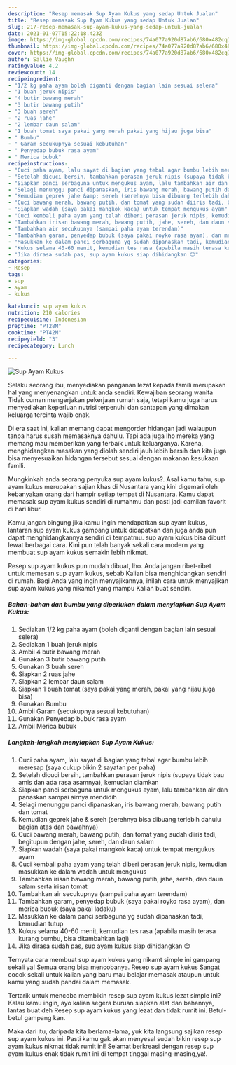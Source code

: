 ```yaml
---
description: "Resep memasak Sup Ayam Kukus yang sedap Untuk Jualan"
title: "Resep memasak Sup Ayam Kukus yang sedap Untuk Jualan"
slug: 217-resep-memasak-sup-ayam-kukus-yang-sedap-untuk-jualan
date: 2021-01-07T15:22:18.423Z
image: https://img-global.cpcdn.com/recipes/74a077a920d87ab6/680x482cq70/sup-ayam-kukus-foto-resep-utama.jpg
thumbnail: https://img-global.cpcdn.com/recipes/74a077a920d87ab6/680x482cq70/sup-ayam-kukus-foto-resep-utama.jpg
cover: https://img-global.cpcdn.com/recipes/74a077a920d87ab6/680x482cq70/sup-ayam-kukus-foto-resep-utama.jpg
author: Sallie Vaughn
ratingvalue: 4.2
reviewcount: 14
recipeingredient:
- "1/2 kg paha ayam boleh diganti dengan bagian lain sesuai selera"
- "1 buah jeruk nipis"
- "4 butir bawang merah"
- "3 butir bawang putih"
- "3 buah sereh"
- "2 ruas jahe"
- "2 lembar daun salam"
- "1 buah tomat saya pakai yang merah pakai yang hijau juga bisa"
- " Bumbu"
- " Garam secukupnya sesuai kebutuhan"
- " Penyedap bubuk rasa ayam"
- " Merica bubuk"
recipeinstructions:
- "Cuci paha ayam, lalu sayat di bagian yang tebal agar bumbu lebih meresap (saya cukup bikin 2 sayatan per paha)"
- "Setelah dicuci bersih, tambahkan perasan jeruk nipis (supaya tidak bau amis dan ada rasa asamnya), kemudian diamkan"
- "Siapkan panci serbaguna untuk mengukus ayam, lalu tambahkan air dan panaskan sampai airnya mendidih"
- "Selagi menunggu panci dipanaskan, iris bawang merah, bawang putih dan tomat"
- "Kemudian geprek jahe &amp; sereh (serehnya bisa dibuang terlebih dahulu bagian atas dan bawahnya)"
- "Cuci bawang merah, bawang putih, dan tomat yang sudah diiris tadi, begitupun dengan jahe, sereh, dan daun salam"
- "Siapkan wadah (saya pakai mangkok kaca) untuk tempat mengukus ayam"
- "Cuci kembali paha ayam yang telah diberi perasan jeruk nipis, kemudian masukkan ke dalam wadah untuk mengukus"
- "Tambahkan irisan bawang merah, bawang putih, jahe, sereh, dan daun salam serta irisan tomat"
- "Tambahkan air secukupnya (sampai paha ayam terendam)"
- "Tambahkan garam, penyedap bubuk (saya pakai royko rasa ayam), dan merica bubuk (saya pakai ladaku)"
- "Masukkan ke dalam panci serbaguna yg sudah dipanaskan tadi, kemudian tutup"
- "Kukus selama 40-60 menit, kemudian tes rasa (apabila masih terasa kurang bumbu, bisa ditambahkan lagi)"
- "Jika dirasa sudah pas, sup ayam kukus siap dihidangkan 😊"
categories:
- Resep
tags:
- sup
- ayam
- kukus

katakunci: sup ayam kukus 
nutrition: 210 calories
recipecuisine: Indonesian
preptime: "PT28M"
cooktime: "PT42M"
recipeyield: "3"
recipecategory: Lunch

---
```



![Sup Ayam Kukus](https://img-global.cpcdn.com/recipes/74a077a920d87ab6/680x482cq70/sup-ayam-kukus-foto-resep-utama.jpg)

Selaku seorang ibu, menyediakan panganan lezat kepada famili merupakan hal yang menyenangkan untuk anda sendiri. Kewajiban seorang  wanita Tidak cuman mengerjakan pekerjaan rumah saja, tetapi kamu juga harus menyediakan keperluan nutrisi terpenuhi dan santapan yang dimakan keluarga tercinta wajib enak.

Di era  saat ini, kalian memang dapat mengorder hidangan jadi walaupun tanpa harus susah memasaknya dahulu. Tapi ada juga lho mereka yang memang mau memberikan yang terbaik untuk keluarganya. Karena, menghidangkan masakan yang diolah sendiri jauh lebih bersih dan kita juga bisa menyesuaikan hidangan tersebut sesuai dengan makanan kesukaan famili. 



Mungkinkah anda seorang penyuka sup ayam kukus?. Asal kamu tahu, sup ayam kukus merupakan sajian khas di Nusantara yang kini digemari oleh kebanyakan orang dari hampir setiap tempat di Nusantara. Kamu dapat memasak sup ayam kukus sendiri di rumahmu dan pasti jadi camilan favorit di hari libur.

Kamu jangan bingung jika kamu ingin mendapatkan sup ayam kukus, lantaran sup ayam kukus gampang untuk didapatkan dan juga anda pun dapat menghidangkannya sendiri di tempatmu. sup ayam kukus bisa dibuat lewat berbagai cara. Kini pun telah banyak sekali cara modern yang membuat sup ayam kukus semakin lebih nikmat.

Resep sup ayam kukus pun mudah dibuat, lho. Anda jangan ribet-ribet untuk memesan sup ayam kukus, sebab Kalian bisa menghidangkan sendiri di rumah. Bagi Anda yang ingin menyajikannya, inilah cara untuk menyajikan sup ayam kukus yang nikamat yang mampu Kalian buat sendiri.

<!--inarticleads1-->

##### Bahan-bahan dan bumbu yang diperlukan dalam menyiapkan Sup Ayam Kukus:

1. Sediakan 1/2 kg paha ayam (boleh diganti dengan bagian lain sesuai selera)
1. Sediakan 1 buah jeruk nipis
1. Ambil 4 butir bawang merah
1. Gunakan 3 butir bawang putih
1. Gunakan 3 buah sereh
1. Siapkan 2 ruas jahe
1. Siapkan 2 lembar daun salam
1. Siapkan 1 buah tomat (saya pakai yang merah, pakai yang hijau juga bisa)
1. Gunakan  Bumbu
1. Ambil  Garam (secukupnya sesuai kebutuhan)
1. Gunakan  Penyedap bubuk rasa ayam
1. Ambil  Merica bubuk




<!--inarticleads2-->

##### Langkah-langkah menyiapkan Sup Ayam Kukus:

1. Cuci paha ayam, lalu sayat di bagian yang tebal agar bumbu lebih meresap (saya cukup bikin 2 sayatan per paha)
1. Setelah dicuci bersih, tambahkan perasan jeruk nipis (supaya tidak bau amis dan ada rasa asamnya), kemudian diamkan
1. Siapkan panci serbaguna untuk mengukus ayam, lalu tambahkan air dan panaskan sampai airnya mendidih
1. Selagi menunggu panci dipanaskan, iris bawang merah, bawang putih dan tomat
1. Kemudian geprek jahe &amp; sereh (serehnya bisa dibuang terlebih dahulu bagian atas dan bawahnya)
1. Cuci bawang merah, bawang putih, dan tomat yang sudah diiris tadi, begitupun dengan jahe, sereh, dan daun salam
1. Siapkan wadah (saya pakai mangkok kaca) untuk tempat mengukus ayam
1. Cuci kembali paha ayam yang telah diberi perasan jeruk nipis, kemudian masukkan ke dalam wadah untuk mengukus
1. Tambahkan irisan bawang merah, bawang putih, jahe, sereh, dan daun salam serta irisan tomat
1. Tambahkan air secukupnya (sampai paha ayam terendam)
1. Tambahkan garam, penyedap bubuk (saya pakai royko rasa ayam), dan merica bubuk (saya pakai ladaku)
1. Masukkan ke dalam panci serbaguna yg sudah dipanaskan tadi, kemudian tutup
1. Kukus selama 40-60 menit, kemudian tes rasa (apabila masih terasa kurang bumbu, bisa ditambahkan lagi)
1. Jika dirasa sudah pas, sup ayam kukus siap dihidangkan 😊




Ternyata cara membuat sup ayam kukus yang nikamt simple ini gampang sekali ya! Semua orang bisa mencobanya. Resep sup ayam kukus Sangat cocok sekali untuk kalian yang baru mau belajar memasak ataupun untuk kamu yang sudah pandai dalam memasak.

Tertarik untuk mencoba membikin resep sup ayam kukus lezat simple ini? Kalau kamu ingin, ayo kalian segera buruan siapkan alat dan bahannya, lantas buat deh Resep sup ayam kukus yang lezat dan tidak rumit ini. Betul-betul gampang kan. 

Maka dari itu, daripada kita berlama-lama, yuk kita langsung sajikan resep sup ayam kukus ini. Pasti kamu gak akan menyesal sudah bikin resep sup ayam kukus nikmat tidak rumit ini! Selamat berkreasi dengan resep sup ayam kukus enak tidak rumit ini di tempat tinggal masing-masing,ya!.

